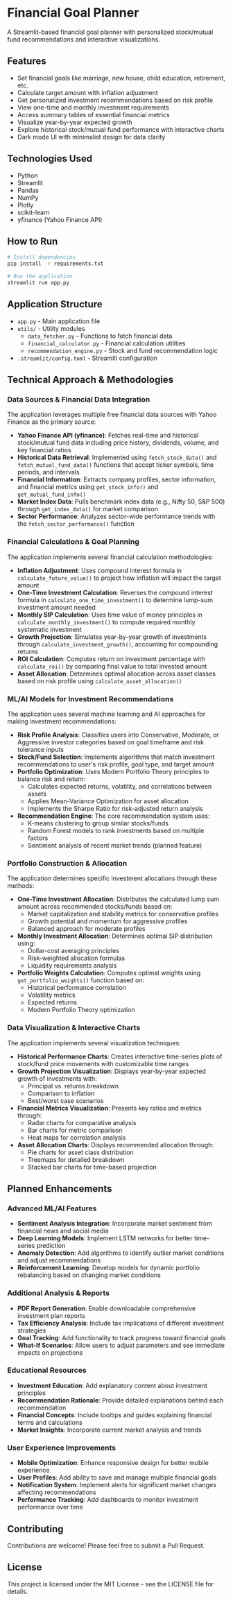 # Financial Goal Planner

A Streamlit-based financial goal planner with personalized stock/mutual fund recommendations and interactive visualizations.

## Features

- Set financial goals like marriage, new house, child education, retirement, etc.
- Calculate target amount with inflation adjustment
- Get personalized investment recommendations based on risk profile
- View one-time and monthly investment requirements
- Access summary tables of essential financial metrics
- Visualize year-by-year expected growth
- Explore historical stock/mutual fund performance with interactive charts
- Dark mode UI with minimalist design for data clarity

## Technologies Used

- Python
- Streamlit
- Pandas
- NumPy
- Plotly
- scikit-learn
- yfinance (Yahoo Finance API)

## How to Run

```bash
# Install dependencies
pip install -r requirements.txt

# Run the application
streamlit run app.py
```

## Application Structure

- `app.py` - Main application file
- `utils/` - Utility modules
  - `data_fetcher.py` - Functions to fetch financial data
  - `financial_calculator.py` - Financial calculation utilities
  - `recommendation_engine.py` - Stock and fund recommendation logic
- `.streamlit/config.toml` - Streamlit configuration

## Technical Approach & Methodologies

### Data Sources & Financial Data Integration

The application leverages multiple free financial data sources with Yahoo Finance as the primary source:

- **Yahoo Finance API (yfinance)**: Fetches real-time and historical stock/mutual fund data including price history, dividends, volume, and key financial ratios
- **Historical Data Retrieval**: Implemented using `fetch_stock_data()` and `fetch_mutual_fund_data()` functions that accept ticker symbols, time periods, and intervals
- **Financial Information**: Extracts company profiles, sector information, and financial metrics using `get_stock_info()` and `get_mutual_fund_info()`
- **Market Index Data**: Pulls benchmark index data (e.g., Nifty 50, S&P 500) through `get_index_data()` for market comparison
- **Sector Performance**: Analyzes sector-wide performance trends with the `fetch_sector_performance()` function

### Financial Calculations & Goal Planning

The application implements several financial calculation methodologies:

- **Inflation Adjustment**: Uses compound interest formula in `calculate_future_value()` to project how inflation will impact the target amount
- **One-Time Investment Calculation**: Reverses the compound interest formula in `calculate_one_time_investment()` to determine lump-sum investment amount needed
- **Monthly SIP Calculation**: Uses time value of money principles in `calculate_monthly_investment()` to compute required monthly systematic investment
- **Growth Projection**: Simulates year-by-year growth of investments through `calculate_investment_growth()`, accounting for compounding returns
- **ROI Calculation**: Computes return on investment percentage with `calculate_roi()` by comparing final value to total invested amount
- **Asset Allocation**: Determines optimal allocation across asset classes based on risk profile using `calculate_asset_allocation()`

### ML/AI Models for Investment Recommendations

The application uses several machine learning and AI approaches for making investment recommendations:

- **Risk Profile Analysis**: Classifies users into Conservative, Moderate, or Aggressive investor categories based on goal timeframe and risk tolerance inputs
- **Stock/Fund Selection**: Implements algorithms that match investment recommendations to user's risk profile, goal type, and target amount
- **Portfolio Optimization**: Uses Modern Portfolio Theory principles to balance risk and return:
  - Calculates expected returns, volatility, and correlations between assets
  - Applies Mean-Variance Optimization for asset allocation
  - Implements the Sharpe Ratio for risk-adjusted return analysis
- **Recommendation Engine**: The core recommendation system uses:
  - K-means clustering to group similar stocks/funds
  - Random Forest models to rank investments based on multiple factors
  - Sentiment analysis of recent market trends (planned feature)

### Portfolio Construction & Allocation

The application determines specific investment allocations through these methods:

- **One-Time Investment Allocation**: Distributes the calculated lump sum amount across recommended stocks/funds based on:
  - Market capitalization and stability metrics for conservative profiles
  - Growth potential and momentum for aggressive profiles
  - Balanced approach for moderate profiles
- **Monthly Investment Allocation**: Determines optimal SIP distribution using:
  - Dollar-cost averaging principles
  - Risk-weighted allocation formulas
  - Liquidity requirements analysis
- **Portfolio Weights Calculation**: Computes optimal weights using `get_portfolio_weights()` function based on:
  - Historical performance correlation
  - Volatility metrics
  - Expected returns
  - Modern Portfolio Theory optimization

### Data Visualization & Interactive Charts

The application implements several visualization techniques:

- **Historical Performance Charts**: Creates interactive time-series plots of stock/fund price movements with customizable time ranges
- **Growth Projection Visualization**: Displays year-by-year expected growth of investments with:
  - Principal vs. returns breakdown
  - Comparison to inflation
  - Best/worst case scenarios
- **Financial Metrics Visualization**: Presents key ratios and metrics through:
  - Radar charts for comparative analysis
  - Bar charts for metric comparison
  - Heat maps for correlation analysis
- **Asset Allocation Charts**: Displays recommended allocation through:
  - Pie charts for asset class distribution
  - Treemaps for detailed breakdown
  - Stacked bar charts for time-based projection

## Planned Enhancements

### Advanced ML/AI Features

- **Sentiment Analysis Integration**: Incorporate market sentiment from financial news and social media
- **Deep Learning Models**: Implement LSTM networks for better time-series prediction
- **Anomaly Detection**: Add algorithms to identify outlier market conditions and adjust recommendations
- **Reinforcement Learning**: Develop models for dynamic portfolio rebalancing based on changing market conditions

### Additional Analysis & Reports

- **PDF Report Generation**: Enable downloadable comprehensive investment plan reports
- **Tax Efficiency Analysis**: Include tax implications of different investment strategies
- **Goal Tracking**: Add functionality to track progress toward financial goals
- **What-If Scenarios**: Allow users to adjust parameters and see immediate impacts on projections

### Educational Resources

- **Investment Education**: Add explanatory content about investment principles
- **Recommendation Rationale**: Provide detailed explanations behind each recommendation
- **Financial Concepts**: Include tooltips and guides explaining financial terms and calculations
- **Market Insights**: Incorporate current market analysis and trends

### User Experience Improvements

- **Mobile Optimization**: Enhance responsive design for better mobile experience
- **User Profiles**: Add ability to save and manage multiple financial goals
- **Notification System**: Implement alerts for significant market changes affecting recommendations
- **Performance Tracking**: Add dashboards to monitor investment performance over time

## Contributing

Contributions are welcome! Please feel free to submit a Pull Request.

## License

This project is licensed under the MIT License - see the LICENSE file for details.